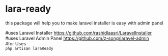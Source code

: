 # lara-ready
this package will help you to make laravel installer is easy with admin panel

#uses Laravel Installer   https://github.com/rashidlaasri/LaravelInstaller <br >
#uses Laravel Admin Panel https://github.com/z-song/laravel-admin <br >
#for Uses<br > 
<code>php artisan laraReady</code>
